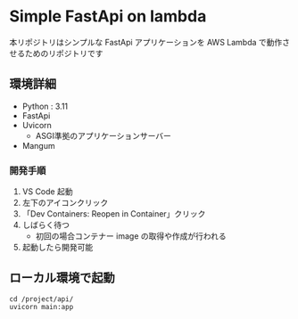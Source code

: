 # Simple FastApi on lambda

本リポジトリはシンプルな FastApi アプリケーションを AWS Lambda で動作させるためのリポジトリです

## 環境詳細

- Python : 3.11
- FastApi
- Uvicorn
  - ASGI準拠のアプリケーションサーバー
- Mangum

### 開発手順

1. VS Code 起動
2. 左下のアイコンクリック
3. 「Dev Containers: Reopen in Container」クリック
4. しばらく待つ
   - 初回の場合コンテナー image の取得や作成が行われる
5. 起動したら開発可能

## ローカル環境で起動

```shell
cd /project/api/
uvicorn main:app
```
